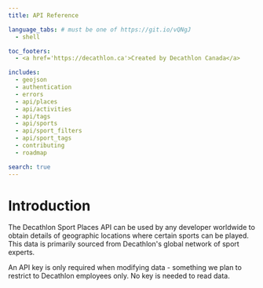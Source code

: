 ```yaml
---
title: API Reference

language_tabs: # must be one of https://git.io/vQNgJ
  - shell

toc_footers:
  - <a href='https://decathlon.ca'>Created by Decathlon Canada</a>

includes:
  - geojson
  - authentication
  - errors
  - api/places
  - api/activities
  - api/tags
  - api/sports
  - api/sport_filters
  - api/sport_tags
  - contributing
  - roadmap

search: true
---
```


# Introduction

The Decathlon Sport Places API can be used by any developer worldwide to obtain details of geographic locations where 
certain sports can be played. This data is primarily sourced from Decathlon's global network of sport experts.

An API key is only required when modifying data - something we plan to restrict to Decathlon employees only. No key is
needed to read data.
